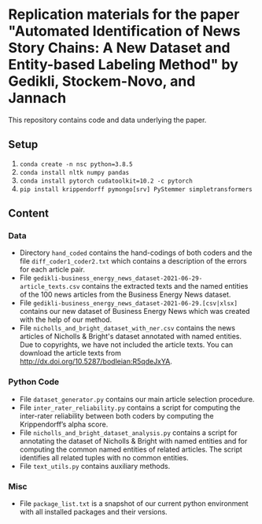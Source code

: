 # Replication materials for the paper "Automated Identification of News Story Chains: A New Dataset and Entity-based Labeling Method" by Gedikli, Stockem-Novo, and Jannach

This repository contains code and data underlying the paper.

## Setup

1. `conda create -n nsc python=3.8.5`
2. `conda install nltk numpy pandas`
3. `conda install pytorch cudatoolkit=10.2 -c pytorch`
4. `pip install krippendorff pymongo[srv] PyStemmer simpletransformers`

## Content

### Data

* Directory `hand_coded` contains the hand-codings of both coders and the file `diff_coder1_coder2.txt` which contains a description of the errors for each article pair.
* File `gedikli-business_energy_news_dataset-2021-06-29-article_texts.csv` contains the extracted texts and the named entities of the 100 news articles from the Business Energy News dataset.
* File `gedikli-business_energy_news_dataset-2021-06-29.[csv|xlsx]` contains our new dataset of Business Energy News which was created with the help of our method.
* File `nicholls_and_bright_dataset_with_ner.csv` contains the news articles of Nicholls & Bright's dataset annotated with named entities. Due to copyrights, we have not included the article texts. You can download the article texts from http://dx.doi.org/10.5287/bodleian:R5qdeJxYA.

### Python Code

* File `dataset_generator.py` contains our main article selection procedure.
* File `inter_rater_reliability.py` contains a script for computing the inter-rater reliability between both coders by computing the Krippendorff’s alpha score.
* File `nicholls_and_bright_dataset_analysis.py` contains a script for annotating the dataset of Nicholls & Bright with named entities and for computing the common named entities of related articles. The script identifies all related tuples with no common entities.
* File `text_utils.py` contains auxiliary methods.

### Misc

* File `package_list.txt` is a snapshot of our current python environment with all installed packages and their versions.
